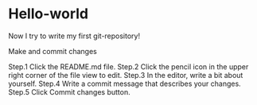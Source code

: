 # Hello-world
Now I try to write my first git-repository!


Make and commit changes 

Step.1 Click the README.md file.
Step.2 Click the  pencil icon in the upper right corner of the file view to edit.
Step.3 In the editor, write a bit about yourself.
Step.4 Write a commit message that describes your changes.
Step.5 Click Commit changes button.
